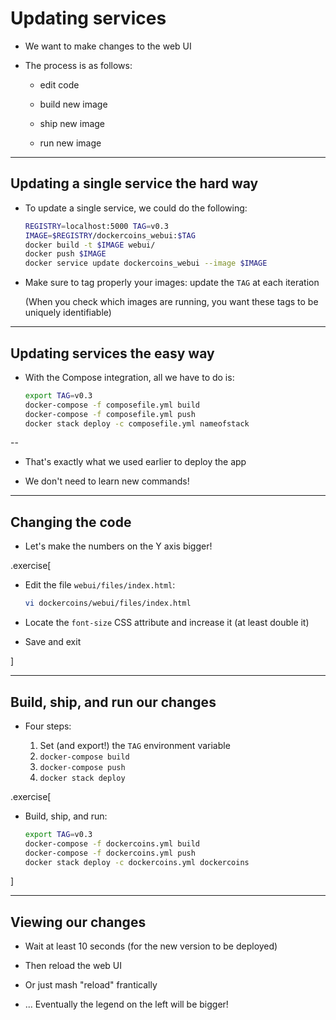 # Updating services

- We want to make changes to the web UI

- The process is as follows:

  - edit code

  - build new image

  - ship new image

  - run new image

---

## Updating a single service the hard way

- To update a single service, we could do the following:
  ```bash
  REGISTRY=localhost:5000 TAG=v0.3
  IMAGE=$REGISTRY/dockercoins_webui:$TAG
  docker build -t $IMAGE webui/
  docker push $IMAGE
  docker service update dockercoins_webui --image $IMAGE
  ```

- Make sure to tag properly your images: update the `TAG` at each iteration

  (When you check which images are running, you want these tags to be uniquely identifiable)

---

## Updating services the easy way

- With the Compose integration, all we have to do is:
  ```bash
  export TAG=v0.3
  docker-compose -f composefile.yml build
  docker-compose -f composefile.yml push
  docker stack deploy -c composefile.yml nameofstack
  ```

--

- That's exactly what we used earlier to deploy the app

- We don't need to learn new commands!

---

## Changing the code

- Let's make the numbers on the Y axis bigger!

.exercise[

- Edit the file `webui/files/index.html`:
  ```bash
  vi dockercoins/webui/files/index.html
  ```

  <!-- ```wait <title>``` -->

- Locate the `font-size` CSS attribute and increase it (at least double it)

  <!--
  ```keys /font-size```
  ```keys ^J```
  ```keys lllllllllllllcw45px```
  ```keys ^[``` ]
  ```keys :wq```
  ```keys ^J```
  -->

- Save and exit

]

---

## Build, ship, and run our changes

- Four steps:

  1. Set (and export!) the `TAG` environment variable
  2. `docker-compose build`
  3. `docker-compose push`
  4. `docker stack deploy`

.exercise[

- Build, ship, and run:
  ```bash
  export TAG=v0.3
  docker-compose -f dockercoins.yml build
  docker-compose -f dockercoins.yml push
  docker stack deploy -c dockercoins.yml dockercoins
  ```

]

---

## Viewing our changes

- Wait at least 10 seconds (for the new version to be deployed)

- Then reload the web UI

- Or just mash "reload" frantically

- ... Eventually the legend on the left will be bigger!

